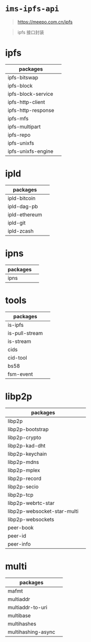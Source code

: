 # `ims-ipfs-api`

> https://meepo.com.cn/ipfs

> ipfs 接口封装

# ipfs
| packages           |  |
|--------------------|--|
| ipfs-bitswap       |  |
| ipfs-block         |  |
| ipfs-block-service |  |
| ipfs-http-client   |  |
| ipfs-http-response |  |
| ipfs-mfs           |  |
| ipfs-multipart     |  |
| ipfs-repo          |  |
| ipfs-unixfs        |  |
| ipfs-unixfs-engine |  |

# ipld
| packages      |  |
|---------------|--|
| ipld-bitcoin  |  |
| ipld-dag-pb   |  |
| ipld-ethereum |  |
| ipld-git      |  |
| ipld-zcash    |  |

# ipns

| packages |  |
|----------|--|
| ipns     |  |

# tools
| packages       |  |
|----------------|--|
| is-ipfs        |  |
| is-pull-stream |  |
| is-stream      |  |
| cids           |  |
| cid-tool       |  |
| bs58           |  |
| fsm-event      |  |


# libp2p
| packages                    |  |
|-----------------------------|--|
| libp2p                      |  |
| libp2p-bootstrap            |  |
| libp2p-crypto               |  |
| libp2p-kad-dht              |  |
| libp2p-keychain             |  |
| libp2p-mdns                 |  |
| libp2p-mplex                |  |
| libp2p-record               |  |
| libp2p-secio                |  |
| libp2p-tcp                  |  |
| libp2p-webrtc-star          |  |
| libp2p-websocket-star-multi |  |
| libp2p-websockets           |  |
| peer-book                   |  |
| peer-id                     |  |
| peer-info                   |  |


# multi
| packages           |  |
|--------------------|--|
| mafmt              |  |
| multiaddr          |  |
| multiaddr-to-uri   |  |
| multibase          |  |
| multihashes        |  |
| multihashing-async |  |
